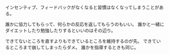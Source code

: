インセンティブ、フィードバックがなくなると習慣はなくなってしまうことがある。

誰かに協力してもらって、何らかの反応を返してもらうのもいい。
誰かと一緒にダイエットしたり勉強したりするといいのはその辺り。

できてないところを直すよりもできているところを維持するのが先。
できているところまで崩してしまったらダメ。
誰かを指導するときも同じ。
